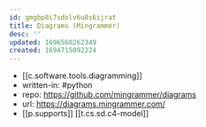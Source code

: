 ```yaml
---
id: gmgbp8i7sdolv6u8s6ijrat
title: Diagrams (Mingrammer)
desc: ''
updated: 1696568262349
created: 1694715092224
---
```


- [[c.software.tools.diagramming]]
- written-in: #python
- repo: https://github.com/mingrammer/diagrams
- url: https://diagrams.mingrammer.com/
- [[p.supports]] [[t.cs.sd.c4-model]]